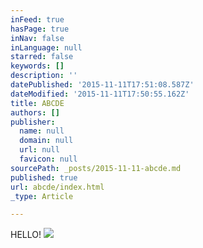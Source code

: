 ```yaml
---
inFeed: true
hasPage: true
inNav: false
inLanguage: null
starred: false
keywords: []
description: ''
datePublished: '2015-11-11T17:51:08.587Z'
dateModified: '2015-11-11T17:50:55.162Z'
title: ABCDE
authors: []
publisher:
  name: null
  domain: null
  url: null
  favicon: null
sourcePath: _posts/2015-11-11-abcde.md
published: true
url: abcde/index.html
_type: Article

---
```

HELLO!
![](https://the-grid-user-content.s3-us-west-2.amazonaws.com/422197d6-f983-46ca-8f21-003dc246ad3f.jpg)